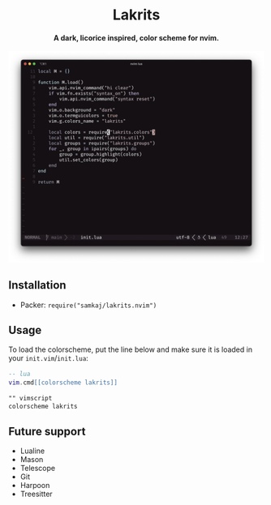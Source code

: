 <div align="center">
<h1>Lakrits</h1>

<h4>A dark, licorice inspired, color scheme for nvim.</h4>
</div>

![img](./assets/theme.png)



## Installation

- Packer: `require("samkaj/lakrits.nvim")`

## Usage

To load the colorscheme, put the line below and make sure it is loaded in your `init.vim`/`init.lua`:

```lua
-- lua
vim.cmd[[colorscheme lakrits]]
```

```vim
"" vimscript
colorscheme lakrits
```

## Future support

- Lualine
- Mason
- Telescope
- Git
- Harpoon
- Treesitter
